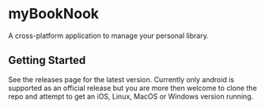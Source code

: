 # myBookNook

A cross-platform application to manage your personal library.

## Getting Started

See the releases page for the latest version. Currently only android is supported as an official release but you are more then welcome to clone the repo and attempt to get an iOS, Linux, MacOS or Windows version running.
